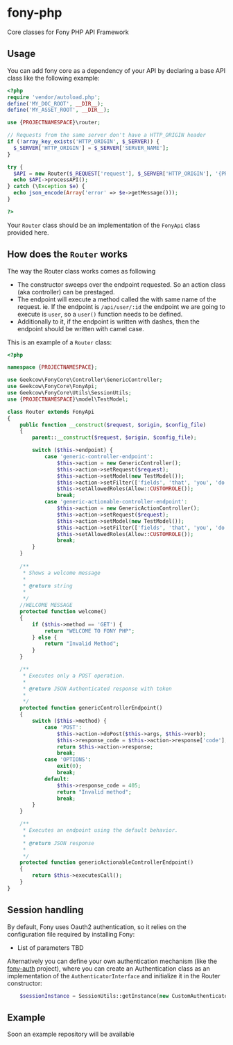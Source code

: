 # fony-php
Core classes for Fony PHP API Framework

## Usage
You can add fony core as a dependency of your API by declaring a base API class like the following example:

```PHP
<?php
require 'vendor/autoload.php';
define('MY_DOC_ROOT', __DIR__);
define('MY_ASSET_ROOT', __DIR__);

use {PROJECTNAMESPACE}\router;

// Requests from the same server don't have a HTTP_ORIGIN header
if (!array_key_exists('HTTP_ORIGIN', $_SERVER)) {
  $_SERVER['HTTP_ORIGIN'] = $_SERVER['SERVER_NAME'];
}

try {
  $API = new Router($_REQUEST['request'], $_SERVER['HTTP_ORIGIN'], '{PROJECTCONFIGFILE}');
  echo $API->processAPI();
} catch (\Exception $e) {
  echo json_encode(Array('error' => $e->getMessage()));
}

?>

``` 

Your `Router` class should be an implementation of the `FonyApi` class provided here.

## How does the `Router` works
The way the Router class works comes as following
- The constructor sweeps over the endpoint requested. So an action class (aka controller) can be prestaged.
- The endpoint will execute a method called the with same name of the request. ie. If the endpoint is `/api/user/:id` the endpoint we are going to execute is `user`, so a `user()` function needs to be defined.
- Additionally to it, if the endpoint is written with dashes, then the endpoint should be written with camel case. 

This is an example of a `Router` class:

```PHP
<?php

namespace {PROJECTNAMESPACE};

use Geekcow\FonyCore\Controller\GenericController;
use Geekcow\FonyCore\FonyApi;
use Geekcow\FonyCore\Utils\SessionUtils;
use {PROJECTNAMESPACE}\model\TestModel;

class Router extends FonyApi
{
    public function __construct($request, $origin, $config_file)
    {
        parent::__construct($request, $origin, $config_file);

        switch ($this->endpoint) {
            case 'generic-controller-endpoint':
                $this->action = new GenericController();
                $this->action->setRequest($request);
                $this->action->setModel(new TestModel());
                $this->action->setFilter(['fields', 'that', 'you', 'do not', 'want', 'to', 'show']);
                $this->setAllowedRoles(Allow::CUSTOMROLE());
                break;
            case 'generic-actionable-controller-endpoint':
                $this->action = new GenericActionController();
                $this->action->setRequest($request);
                $this->action->setModel(new TestModel());
                $this->action->setFilter(['fields', 'that', 'you', 'do not', 'want', 'to', 'show']);
                $this->setAllowedRoles(Allow::CUSTOMROLE());
                break;
        }
    }
    
    /**
     * Shows a welcome message
     *
     * @return string
     *
     */
    //WELCOME MESSAGE
    protected function welcome()
    {
        if ($this->method == 'GET') {
            return "WELCOME TO FONY PHP";
        } else {
            return "Invalid Method";
        }
    }

    /**
     * Executes only a POST operation.
     *
     * @return JSON Authenticated response with token
     *
     */
    protected function genericControllerEndpoint()
    {
        switch ($this->method) {
            case 'POST':
                $this->action->doPost($this->args, $this->verb);
                $this->response_code = $this->action->response['code'];
                return $this->action->response;
                break;
            case 'OPTIONS':
                exit(0);
                break;
            default:
                $this->response_code = 405;
                return "Invalid method";
                break;
        }
    }

    /**
     * Executes an endpoint using the default behavior.
     *
     * @return JSON response
     *
     */
    protected function genericActionableControllerEndpoint()
    {
        return $this->executesCall();
    }
}

```  

## Session handling
By default, Fony uses Oauth2 authentication, so it relies on the configuration file required by installing Fony:
- List of parameters TBD
 
Alternatively you can define your own authentication mechanism (like the [fony-auth](https://github.com/oleche/fony-auth) project), where you can create an Authentication class as an implementation of the `AuthenticatorInterface` and initialize it in the Router constructor:
```PHP
    $sessionInstance = SessionUtils::getInstance(new CustomAuthenticatorClass());
```

## Example
Soon an example repository will be available